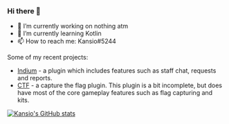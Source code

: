 ### Hi there 👋

- 🔭 I’m currently working on nothing atm
- 🌱 I’m currently learning Kotlin
- 📫 How to reach me: Kansio#5244

Some of my recent projects:
- [Indium](https://github.com/ZonixUSNetwork/Indium) - a plugin which includes features such as staff chat, requests and reports.
- [CTF](https://github.com/ZonixUSNetwork/CTF) - a capture the flag plugin. This plugin is a bit incomplete, but does have most of the core gameplay features such as flag capturing and kits.

[![Kansio's GitHub stats](https://github-readme-stats.vercel.app/api?username=Kansioo&theme=dark)](https://github.com/anuraghazra/github-readme-stats)
